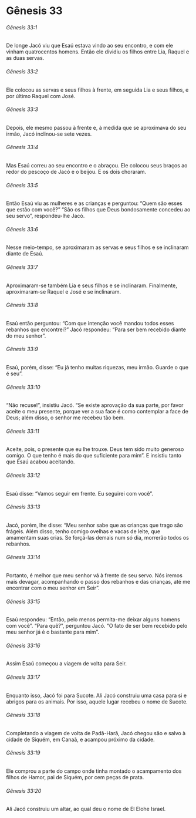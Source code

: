 # Gênesis 33

###### Gênesis 33:1

De longe Jacó viu que Esaú estava vindo ao seu encontro, e com ele vinham quatrocentos homens. Então ele dividiu os filhos entre Lia, Raquel e as duas servas.

###### Gênesis 33:2

Ele colocou as servas e seus filhos à frente, em seguida Lia e seus filhos, e por último Raquel com José.

###### Gênesis 33:3

Depois, ele mesmo passou à frente e, à medida que se aproximava do seu irmão, Jacó inclinou-se sete vezes.

###### Gênesis 33:4

Mas Esaú correu ao seu encontro e o abraçou. Ele colocou seus braços ao redor do pescoço de Jacó e o beijou. E os dois choraram.

###### Gênesis 33:5

Então Esaú viu as mulheres e as crianças e perguntou: “Quem são esses que estão com você?” “São os filhos que Deus bondosamente concedeu ao seu servo”, respondeu-lhe Jacó.

###### Gênesis 33:6

Nesse meio-tempo, se aproximaram as servas e seus filhos e se inclinaram diante de Esaú.

###### Gênesis 33:7

Aproximaram-se também Lia e seus filhos e se inclinaram. Finalmente, aproximaram-se Raquel e José e se inclinaram.

###### Gênesis 33:8

Esaú então perguntou: “Com que intenção você mandou todos esses rebanhos que encontrei?” Jacó respondeu: “Para ser bem recebido diante do meu senhor”.

###### Gênesis 33:9

Esaú, porém, disse: “Eu já tenho muitas riquezas, meu irmão. Guarde o que é seu”.

###### Gênesis 33:10

“Não recuse!”, insistiu Jacó. “Se existe aprovação da sua parte, por favor aceite o meu presente, porque ver a sua face é como contemplar a face de Deus; além disso, o senhor me recebeu tão bem.

###### Gênesis 33:11

Aceite, pois, o presente que eu lhe trouxe. Deus tem sido muito generoso comigo. O que tenho é mais do que suficiente para mim”. E insistiu tanto que Esaú acabou aceitando.

###### Gênesis 33:12

Esaú disse: “Vamos seguir em frente. Eu seguirei com você”.

###### Gênesis 33:13

Jacó, porém, lhe disse: “Meu senhor sabe que as crianças que trago são frágeis. Além disso, tenho comigo ovelhas e vacas de leite, que amamentam suas crias. Se forçá-las demais num só dia, morrerão todos os rebanhos.

###### Gênesis 33:14

Portanto, é melhor que meu senhor vá à frente de seu servo. Nós iremos mais devagar, acompanhando o passo dos rebanhos e das crianças, até me encontrar com o meu senhor em Seir”.

###### Gênesis 33:15

Esaú respondeu: “Então, pelo menos permita-me deixar alguns homens com você”. “Para quê?”, perguntou Jacó. “O fato de ser bem recebido pelo meu senhor já é o bastante para mim”.

###### Gênesis 33:16

Assim Esaú começou a viagem de volta para Seir.

###### Gênesis 33:17

Enquanto isso, Jacó foi para Sucote. Ali Jacó construiu uma casa para si e abrigos para os animais. Por isso, aquele lugar recebeu o nome de Sucote.

###### Gênesis 33:18

Completando a viagem de volta de Padã-Harã, Jacó chegou são e salvo à cidade de Siquém, em Canaã, e acampou próximo da cidade.

###### Gênesis 33:19

Ele comprou a parte do campo onde tinha montado o acampamento dos filhos de Hamor, pai de Siquém, por cem peças de prata.

###### Gênesis 33:20

Ali Jacó construiu um altar, ao qual deu o nome de El Elohe Israel.

